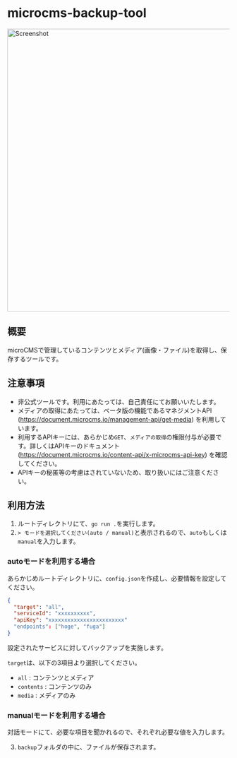 # microcms-backup-tool
<img width="640" alt="Screenshot" src="https://user-images.githubusercontent.com/16186206/212473375-8df10b91-27f5-488c-a579-60edf4a59fa3.png">

## 概要
microCMSで管理しているコンテンツとメディア(画像・ファイル)を取得し、保存するツールです。

## 注意事項
- 非公式ツールです。利用にあたっては、自己責任にてお願いいたします。
- メディアの取得にあたっては、ベータ版の機能であるマネジメントAPI (https://document.microcms.io/management-api/get-media) を利用しています。
- 利用するAPIキーには、あらかじめ`GET`、`メディアの取得`の権限付与が必要です。詳しくはAPIキーのドキュメント (https://document.microcms.io/content-api/x-microcms-api-key) を確認してください。
- APIキーの秘匿等の考慮はされていないため、取り扱いにはご注意ください。

## 利用方法
1. ルートディレクトリにて、`go run .`を実行します。
2. `> モードを選択してください(auto / manual)`と表示されるので、`auto`もしくは`manual`を入力します。

### autoモードを利用する場合

あらかじめルートディレクトリに、`config.json`を作成し、必要情報を設定してください。
```json
{
  "target": "all",
  "serviceId": "xxxxxxxxxx",
  "apiKey": "xxxxxxxxxxxxxxxxxxxxxxxx"
  "endpoints": ["hoge", "fuga"]
}
```
設定されたサービスに対してバックアップを実施します。

`target`は、以下の3項目より選択してください。

- `all` : コンテンツとメディア
- `contents` : コンテンツのみ
- `media` : メディアのみ

### manualモードを利用する場合

対話モードにて、必要な項目を聞かれるので、それぞれ必要な値を入力します。

3. `backup`フォルダの中に、ファイルが保存されます。
